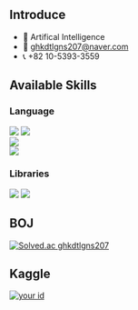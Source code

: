 ## Introduce
- 📝 Artifical Intelligence
- 📩 ghkdtlgns207@naver.com
- 📞 +82 10-5393-3559

## Available Skills

### Language
<div>
<img src="https://img.shields.io/badge/Python-3776AB?style=for-the-badge&logo=Python&logoColor=white"> <img src="https://img.shields.io/badge/C-073551?style=for-the-badge&logo=C&logoColor=white"> 
</div>


<div>
<img src="https://img.shields.io/badge/MySQL-4479A1?style=for-the-badge&logo=MySQL&logoColor=white">
</div>



<div>
<img src="https://img.shields.io/badge/R-276DC3?style=for-the-badge&logo=R&logoColor=white">
</div>


### Libraries
<img src="https://img.shields.io/badge/pandas-150458?style=for-the-badge&logo=pandas&logoColor=white">  <img src="https://img.shields.io/badge/NumPy-013243?style=for-the-badge&logo=NumPy&logoColor=white">

</div>


## BOJ
[![Solved.ac
ghkdtlgns207](http://mazassumnida.wtf/api/mini/generate_badge?boj=ghkdtlgns207)](https://solved.ac/ghkdtlgns207)


## Kaggle
[![your id](https://road-to-kaggle-grandmaster.vercel.app/api/simple/sihoonhwang)](https://www.kaggle.com/sihoonhwang)
